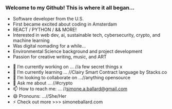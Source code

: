 ### Welcome to my Github! This is where it all began...
+ Software developer from the U.S. 
+ First became excited about coding in Amsterdam 
+ REACT / PYTHON / && MORE!
+ Interested in web dev, ai, sustainable tech, cybersecurity, crypto, and machine learning
+ Was digital nomading for a while...
+ Environmental Science background and project development
+ Passion for creative writing, music, and ART

- 🔭 I’m currently working on ... //a few secret things x
- 🌱 I’m currently learning ... //Clairy Smart Contract language by Stacks.co
- 👯 I’m looking to collaborate on ...//anything opensource
- 💬 Ask me about ... //#crypto
- 📫 How to reach me: ... //simone.a.ballard@gmail.com
- 😄 Pronouns: ...//She/Her
- ⚡ Check out more >>> simoneballard.com


